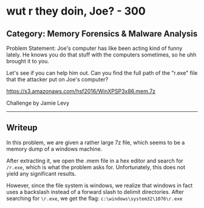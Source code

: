 wut r they doin, Joe? - 300
======

Category: Memory Forensics & Malware Analysis
------
Problem Statement:
Joe's computer has like been acting kind of funny  lately. He knows you do that stuff with the computers sometimes, so he uhh brought it to you. 

Let's see if you can help him out. Can you find the full path of the "r.exe" file that the attacker put on Joe's computer?

https://s3.amazonaws.com/hsf2016/WinXPSP3x86.mem.7z

Challenge by Jamie Levy

------

Writeup
------

In this problem, we are given a rather large 7z file, which seems to be a memory dump of a windows machine.

After extracting it, we open the .mem file in a hex editor and search for `/r.exe`, which is what the problem asks for. Unfortunately, this does not yield any significant results.

However, since the file system is windows, we realize that windows in fact uses a backslash instead of a forward slash to delimit directories. After searching for `\r.exe`, we get the flag: `c:\windows\system32\1076\r.exe`
